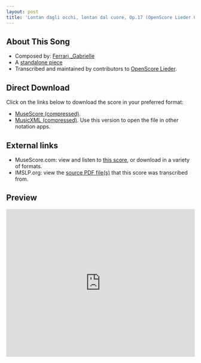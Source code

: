 ```yaml
---
layout: post
title: 'Lontan dagli occhi, lontan dal cuore, Op.17 (OpenScore Lieder Corpus)'
---
```


## About This Song

- Composed by: [Ferrari,_Gabrielle](https://fourscoreandmore.org/openscore/lieder/Ferrari,_Gabrielle)
- A [standalone piece](https://fourscoreandmore.org/openscore/lieder/Ferrari,_Gabrielle/_)
- Transcribed and maintained by contributors to [OpenScore Lieder].

[OpenScore Lieder]: https://musescore.com/openscore-lieder-corpus

## Direct Download

Click on the links below to download the score in your preferred format:
- [MuseScore (compressed)](https://github.com/openscore/lieder/blob/main/scores/Ferrari,_Gabrielle/_/Lontan_dagli_occhi,_lontan_dal_cuore,_Op.17/lc6568021.mscz?raw=true).
- [MusicXML (compressed)](https://github.com/openscore/lieder/blob/main/scores/Ferrari,_Gabrielle/_/Lontan_dagli_occhi,_lontan_dal_cuore,_Op.17/lc6568021.mxl?raw=true). Use this version to open the file in other notation apps.

## External links

- MuseScore.com: view and listen to [this score][MuseScore], or download in a variety of formats.
- IMSLP.org: view the [source PDF file(s)][IMSLP] that this score was transcribed from.

[MuseScore]: https://musescore.com/score/6568021
[IMSLP]: https://imslp.org/wiki/Special:ReverseLookup/507203

## Preview

<iframe width="100%" height="394" src="https://musescore.com/openscore-lieder-corpus/scores/6568021/embed" frameborder="0" allowfullscreen allow="autoplay; fullscreen"></iframe>
